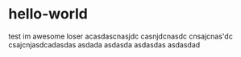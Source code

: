 # hello-world
test
im awesome loser
acasdascnasjdc
casnjdcnasdc
cnsajcnas'dc
csajcnjasdcadasdas
asdada
asdasda
asdasdas
asdasdad

